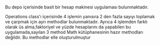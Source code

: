 Bu depo içerisinde basit bir hesap makinesi uygulaması bulunmaktadır.

Operations class'ı içerisinde 4 işlemin yanısıra 2 den fazla sayıyı toplamak ve çarpmak için ayrı methodlar bulunmaktadır. Ayrıca 4 işlemden farklı olarak üs alma,faktoriyel ve yüzde hesaplarını da yapabilen bu uygulamada,sayılan 3 method Math kütüphanesinin hazır methodları değildir. Bu methodlar elle oluşturulmuştur

